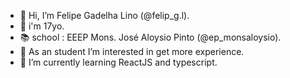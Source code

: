 - 👋 Hi, I’m Felipe Gadelha Lino (@felip_g.l).
- 👦 i'm 17yo.
- 📚 school : EEEP Mons. José Aloysio Pinto (@ep_monsaloysio).
- 👀 As an student I’m interested in get more experience.
- 🌱 I’m currently learning ReactJS and typescript.

<!---
felipe-gl18/felipe-gl18 is a ✨ special ✨ repository because its `README.md` (this file) appears on your GitHub profile.
You can click the Preview link to take a look at your changes.
--->
